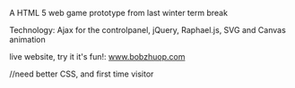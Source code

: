 A HTML 5 web game prototype from last winter term break

Technology: Ajax for the controlpanel, jQuery, Raphael.js, SVG and Canvas animation

live website, try it it's fun!: www.bobzhuop.com

//need better CSS, and first time visitor
